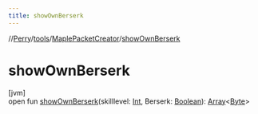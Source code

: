 ```yaml
---
title: showOwnBerserk
---
```

//[Perry](../../../index.html)/[tools](../index.html)/[MaplePacketCreator](index.html)/[showOwnBerserk](show-own-berserk.html)



# showOwnBerserk



[jvm]\
open fun [showOwnBerserk](show-own-berserk.html)(skilllevel: [Int](https://kotlinlang.org/api/latest/jvm/stdlib/kotlin/-int/index.html), Berserk: [Boolean](https://kotlinlang.org/api/latest/jvm/stdlib/kotlin/-boolean/index.html)): [Array](https://kotlinlang.org/api/latest/jvm/stdlib/kotlin/-array/index.html)&lt;[Byte](https://kotlinlang.org/api/latest/jvm/stdlib/kotlin/-byte/index.html)&gt;




